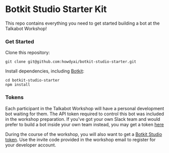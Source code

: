 # Botkit Studio Starter Kit

This repo contains everything you need to get started building a bot at the
Talkabot Workshop!

### Get Started

Clone this repository:

`git clone git@github.com:howdyai/botkit-studio-starter.git`

Install dependencies, including [Botkit](https://github.com/howdyai/botkit):

```
cd botkit-studio-starter
npm install
```

### Tokens

Each participant in the Talkabot Workshop will have a personal development bot
waiting for them. The API token required to control this bot was included in the
workshop preparation. If you've got your own Slack team and would prefer to
build a bot inside your own team instead, you may get a token [here](https://my.slack.com/apps/new/A0F7YS25R-bots)

During the course of the workshop, you will also want to get a [Botkit Studio token](https://studio.botkit.ai).
Use the invite code provided in the workshop email to register for your developer account.
